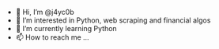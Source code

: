 - 👋 Hi, I’m @j4yc0b
- 👀 I’m interested in Python, web scraping and financial algos
- 🌱 I’m currently learning Python
- 📫 How to reach me ...
